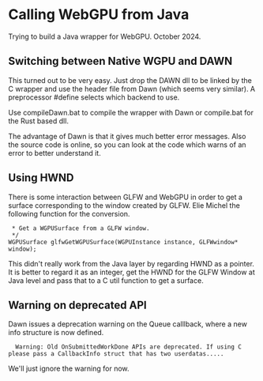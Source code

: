 # Calling WebGPU from Java

Trying to build a Java wrapper for WebGPU.
October 2024.



## Switching between Native WGPU and DAWN
This turned out to be very easy. Just drop the DAWN dll to be linked by the C wrapper and use the header file from Dawn (which 
seems very similar).  A preprocessor #define selects which backend to use.

Use compileDawn.bat to compile the wrapper with Dawn or compile.bat for the Rust based dll.

The advantage of Dawn is that it gives much better error messages.  Also the source code is online, so you can look at the code which 
warns of an error to better understand it. 

## Using HWND
There is some interaction between GLFW and WebGPU in order to get a surface corresponding to the window created by GLFW.
Elie Michel the following function for the conversion.
```/**
 * Get a WGPUSurface from a GLFW window.
 */
WGPUSurface glfwGetWGPUSurface(WGPUInstance instance, GLFWwindow* window);
```

This didn't really work from the Java layer by regarding HWND as a pointer.  It is better to regard it as an integer, get the HWND
for the GLFW Window at Java level and pass that to a C util function to get a surface.

## Warning on deprecated API

Dawn issues a deprecation warning on the Queue calllback, where a new info structure is now defined.

      Warning: Old OnSubmittedWorkDone APIs are deprecated. If using C please pass a CallbackInfo struct that has two userdatas.....

We'll just ignore the warning for now.